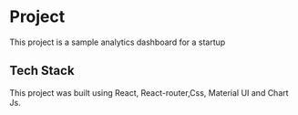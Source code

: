 # Project

This project is a sample analytics dashboard for a startup

## Tech Stack

This project was built using React, React-router,Css, Material UI and Chart Js.
